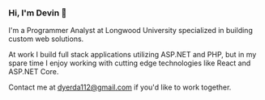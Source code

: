 ### Hi, I'm Devin 👋

I'm a Programmer Analyst at Longwood University specialized in building custom web solutions.

At work I build full stack applications utilizing ASP.NET and PHP, but in my spare time I enjoy working with cutting edge technologies like React and ASP.NET Core. 

Contact me at [dyerda112@gmail.com](mailto:dyerda112@gmail.com) if you'd like to work together.
